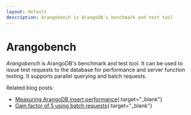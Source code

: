 ```yaml
---
layout: default
description: Arangobench is ArangoDB's benchmark and test tool
---
```

Arangobench
===========

_Arangobench_ is ArangoDB's benchmark and test tool. It can be used to issue test
requests to the database for performance and server function testing.
It supports parallel querying and batch requests.

Related blog posts:

- [Measuring ArangoDB insert performance](https://www.arangodb.com/2013/11/measuring-arangodb-insert-performance/){:target="_blank"}
- [Gain factor of 5 using batch requests](https://www.arangodb.com/2012/10/gain-factor-of-5-using-batch-updates/){:target="_blank"}
